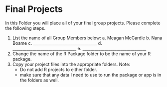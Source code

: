 # Final Projects

In this Folder you will place all of your final group projects. Please complete the following steps.

1. List the name of all Group Members below:
    a. Meagan McCardle
    b. Nana Boame
    c. ________________________________
    d. ________________________________
    e. ________________________________
2. Change the name of the R Package folder to be the name of your R package. 
3. Copy your project files into the appropriate folders. Note:
    - Do not add R projects to either folder. 
    - make sure that any data I need to use to run the package or app is in the folders as well. 
